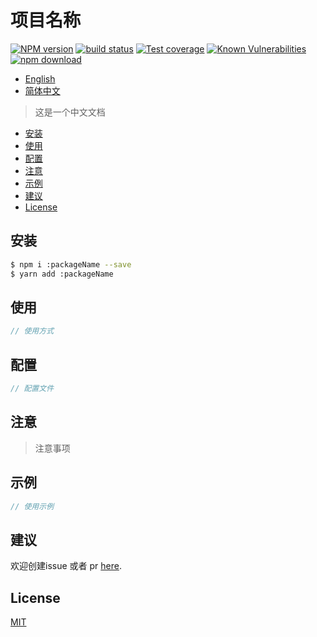 # 项目名称

[![NPM version][npm-image]][npm-url]
[![build status][travis-image]][travis-url]
[![Test coverage][codecov-image]][codecov-url]
[![Known Vulnerabilities][snyk-image]][snyk-url]
[![npm download][download-image]][download-url]

[npm-image]: https://img.shields.io/npm/v/:packageName.svg?style=flat-square
[npm-url]: https://npmjs.org/package/:packageName
[travis-image]: https://www.travis-ci.org/JohnApache/:packageName.svg
[travis-url]: https://travis-ci.org/JohnApache/:packageName
[codecov-image]: https://codecov.io/gh/JohnApache/:packageName/branch/master/graph/badge.svg
[codecov-url]: https://codecov.io/gh/JohnApache/:packageName
[snyk-image]: https://snyk.io/test/github/JohnApache/:packageName/badge.svg?targetFile=package.json
[snyk-url]: https://snyk.io/test/github/JohnApache/:packageName?targetFile=package.json
[download-image]: https://img.shields.io/npm/dm/:packageName.svg?style=flat-square
[download-url]: https://npmjs.org/package/:packageName

- [English](README.en_US.md)
- [简体中文](README.md)

> 这是一个中文文档

- [安装](#安装)
- [使用](#使用)
- [配置](#配置)
- [注意](#注意)
- [示例](#示例)
- [建议](#建议)
- [License](#license)

## 安装
```bash
$ npm i :packageName --save 
$ yarn add :packageName 
```

## 使用

```js
// 使用方式
```

## 配置

```js
// 配置文件
```

## 注意

> 注意事项

## 示例

```js
// 使用示例
```

## 建议
欢迎创建issue 或者 pr [here](https://github.com/JohnApache/egg-kafka-node/issues).

## License

[MIT](LICENSE)
